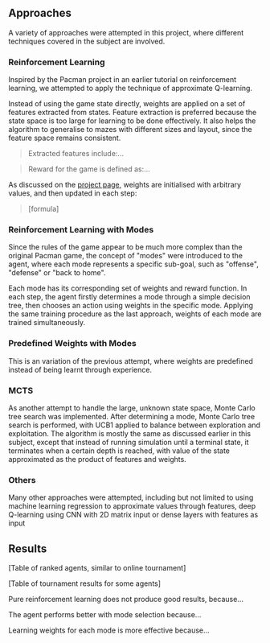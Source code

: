 ## Approaches

A variety of approaches were attempted in this project, where different techniques covered in the subject are involved.

### Reinforcement Learning

Inspired by the Pacman project in an earlier tutorial on reinforcement learning, we attempted to apply the technique of approximate Q-learning. 

Instead of using the game state directly, weights are applied on a set of features extracted from states. Feature extraction is preferred because the state space is too large for learning to be done effectively. It also helps the algorithm to generalise to mazes with different sizes and layout, since the feature space remains consistent.

> Extracted features include:...

> Reward for the game is defined as:...

As discussed on the [project page](http://inst.eecs.berkeley.edu/~cs188/pacman/reinforcement.html), weights are initialised with arbitrary values, and then updated in each step:

> [formula]

### Reinforcement Learning with Modes

Since the rules of the game appear to be much more complex than the original Pacman game, the concept of "modes" were introduced to the agent, where each mode represents a specific sub-goal, such as "offense", "defense" or "back to home".

Each mode has its corresponding set of weights and reward function. In each step, the agent firstly determines a mode through a simple decision tree, then chooses an action using weights in the specific mode. Applying the same training procedure as the last approach, weights of each mode are trained simultaneously.

### Predefined Weights with Modes

This is an variation of the previous attempt, where weights are predefined instead of being learnt through experience.

### MCTS

As another attempt to handle the large, unknown state space, Monte Carlo tree search was implemented. After determining a mode, Monte Carlo tree search is performed, with UCB1 applied to balance between exploration and exploitation. The algorithm is mostly the same as discussed earlier in this subject, except that instead of running simulation until a terminal state, it terminates when a certain depth is reached, with value of the state approximated as the product of features and weights.

### Others

Many other approaches were attempted, including but not limited to using machine learning regression to approximate values through features, deep Q-learning using CNN with 2D matrix input or dense layers with features as input

## Results

[Table of ranked agents, similar to online tournament]

[Table of tournament results for some agents]

Pure reinforcement learning does not produce good results, because...

The agent performs better with mode selection because...

Learning weights for each mode is more effective because...